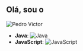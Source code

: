 ## Olá, sou o 

![Pedro Victor](https://img.shields.io/badge/Pedro%20Victor-6A0DAD?style=for-the-badge&logo=person&logoColor=white)

- **Java**: ![Java](https://img.shields.io/badge/Java-F8981D?style=for-the-badge&logo=java&logoColor=white)
- **JavaScript**: ![JavaScript](https://img.shields.io/badge/JavaScript-F7DF1E?style=for-the-badge&logo=javascript&logoColor=black)
